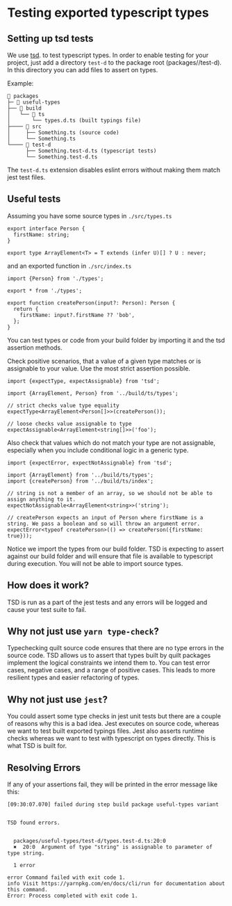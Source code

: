 # Testing exported typescript types

## Setting up tsd tests

We use [tsd](https://github.com/SamVerschueren/tsd). to test typescript types. In order to enable testing for your project, just add a directory `test-d` to the package root (packages/<your-package>/test-d). In this directory you can add files to assert on types.

Example:

```
📂 packages
├─ 📂 useful-types
├── 📂 build
│   └── 📂 ts
│       └── types.d.ts (built typings file)
├──── 📂 src
│     ├── Something.ts (source code)
│     └── Something.ts
└──── 📂 test-d
      ├── Something.test-d.ts (typescript tests)
      └── Something.test-d.ts
```

The `test-d.ts` extension disables eslint errors without making them match jest test files.

## Useful tests

Assuming you have some source types in `./src/types.ts`

```tsx
export interface Person {
  firstName: string;
}

export type ArrayElement<T> = T extends (infer U)[] ? U : never;
```

and an exported function in `./src/index.ts`

```tsx
import {Person} from './types';

export * from './types';

export function createPerson(input?: Person): Person {
  return {
    firstName: input?.firstName ?? 'bob',
  };
}
```

You can test types or code from your build folder by importing it and the tsd assertion methods.

Check positive scenarios, that a value of a given type matches or is assignable to your value. Use the most strict assertion possible.

```tsx
import {expectType, expectAssignable} from 'tsd';

import {ArrayElement, Person} from '../build/ts/types';

// strict checks value type equality
expectType<ArrayElement<Person[]>>(createPerson());

// loose checks value assignable to type
expectAssignable<ArrayElement<string[]>>('foo');
```

Also check that values which do not match your type are not assignable, especially when you include conditional logic in a generic type.

```tsx
import {expectError, expectNotAssignable} from 'tsd';

import {ArrayElement} from '../build/ts/types';
import {createPerson} from '../build/ts/index';

// string is not a member of an array, so we should not be able to assign anything to it.
expectNotAssignable<ArrayElement<string>>('string');

// createPerson expects an input of Person where firstName is a string. We pass a boolean and so will throw an argument error.
expectError<typeof createPerson>(() => createPerson({firstName: true}));
```

Notice we import the types from our build folder. TSD is expecting to assert against our build folder and will ensure that file is available to typescript during execution. You will not be able to import source types.

## How does it work?

TSD is run as a part of the jest tests and any errors will be logged and cause your test suite to fail.

## Why not just use `yarn type-check`?

Typechecking quilt source code ensures that there are no type errors in the source code. TSD allows us to assert that types built by quilt packages implement the logical constraints we intend them to. You can test error cases, negative cases, and a range of positive cases. This leads to more resilient types and easier refactoring of types.

## Why not just use `jest`?

You could assert some type checks in jest unit tests but there are a couple of reasons why this is a bad idea. Jest executes on source code, whereas we want to test built exported typings files. Jest also asserts runtime checks whereas we want to test with typescript on types directly. This is what TSD is built for.

## Resolving Errors

If any of your assertions fail, they will be printed in the error message like this:

```
[09:30:07.070] failed during step build package useful-types variant


TSD found errors.


  packages/useful-types/test-d/types.test-d.ts:20:0
  ✖  20:0  Argument of type "string" is assignable to parameter of type string.

  1 error

error Command failed with exit code 1.
info Visit https://yarnpkg.com/en/docs/cli/run for documentation about this command.
Error: Process completed with exit code 1.
```
